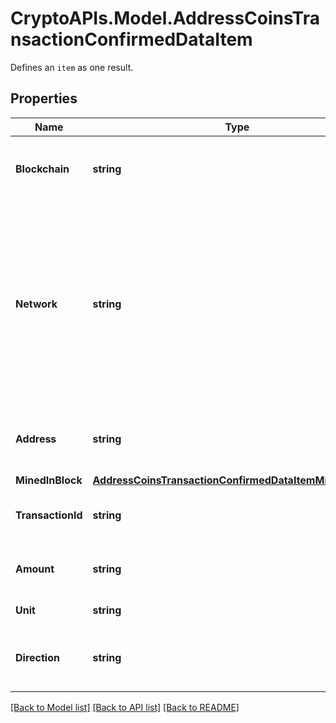 # CryptoAPIs.Model.AddressCoinsTransactionConfirmedDataItem
Defines an `item` as one result.

## Properties

Name | Type | Description | Notes
------------ | ------------- | ------------- | -------------
**Blockchain** | **string** | Represents the specific blockchain protocol name, e.g. Ethereum, Bitcoin, etc. | 
**Network** | **string** | Represents the name of the blockchain network used; blockchain networks are usually identical as technology and software, but they differ in data, e.g. - \&quot;mainnet\&quot; is the live network with actual data while networks like \&quot;testnet\&quot;, \&quot;ropsten\&quot;, \&quot;rinkeby\&quot; are test networks. | 
**Address** | **string** | Defines the specific address to which the coin transaction has been sent and is confirmed. | 
**MinedInBlock** | [**AddressCoinsTransactionConfirmedDataItemMinedInBlock**](AddressCoinsTransactionConfirmedDataItemMinedInBlock.md) |  | 
**TransactionId** | **string** | Defines the unique ID of the specific transaction, i.e. its identification number. | 
**Amount** | **string** | Defines the amount of coins sent with the confirmed transaction. | 
**Unit** | **string** | Defines the unit of the transaction, e.g. BTC. | 
**Direction** | **string** | Defines whether the transaction is \&quot;incoming\&quot; or \&quot;outgoing\&quot;. | 

[[Back to Model list]](../README.md#documentation-for-models) [[Back to API list]](../README.md#documentation-for-api-endpoints) [[Back to README]](../README.md)


